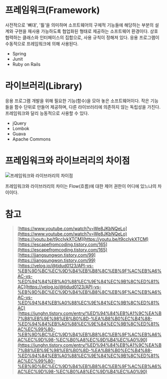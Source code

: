 # 프레임워크(Framework)

사전적으로 '뼈대', '틀'을 의미하며 소프트웨어의 구체적 기능들에 해당하는 부분의 설계와 구현을 재사용 가능하도록 협업화된 형태로 제공하는 소프트웨어 환경이다. 상호 협력하는 클래스와 인터페이스의 집합으로, 사용 규칙이 정해져 있다. 응용 프로그램이 수동적으로 프레임워크에 의해 사용된다.

- Spring
- Junit
- Ruby on Rails

# 라이브러리(Library)

응용 프로그램 개발을 위해 필요한 기능(함수)을 모아 놓은 소프트웨어이다. 작은 기능들을 함수 단위로 만들어 제공하며, 다른 라이브러리에 의존하지 않는 독립성을 가진다. 프레임워크와 달리 능동적으로 사용할 수 있다.

- jQuery
- Lombok
- Guava
- Apache Commons

# 프레임워크와 라이브러리의 차이점

![프레임워크와 라이브러리의 차이점](https://media.vlpt.us/images/tjdud0123/post/cf64f995-0315-442a-928e-0c3a2a68d64b/framework-vs-library.png "프레임워크와 라이브러리의 차이점")

프레임워크와 라이브러리의 차이는 Flow(흐름)에 대한 제어 권한이 어디에 있느냐의 차이이다.

# 참고

> [https://www.youtube.com/watch?v=We8JKbNQeLo](https://www.youtube.com/watch?v=We8JKbNQeLo)  
> [https://youtu.be/t9ccIykXTCM](https://youtu.be/t9ccIykXTCM)  
> [https://escapefromcoding.tistory.com/165](https://escapefromcoding.tistory.com/165)  
> [https://jjangsungwon.tistory.com/99](https://jjangsungwon.tistory.com/99)  
> [https://velog.io/@tjdud0123/API-vs-%EB%9D%BC%EC%9D%B4%EB%B8%8C%EB%9F%AC%EB%A6%AC-vs-%ED%94%84%EB%A0%88%EC%9E%84%EC%9B%8C%ED%81%AC](https://velog.io/@tjdud0123/API-vs-%EB%9D%BC%EC%9D%B4%EB%B8%8C%EB%9F%AC%EB%A6%AC-vs-%ED%94%84%EB%A0%88%EC%9E%84%EC%9B%8C%ED%81%AC)  
> [https://junghn.tistory.com/entry/%ED%94%84%EB%A1%9C%EA%B7%B8%EB%9E%98%EB%B0%8D-%EA%B8%B0%EC%B4%88-%ED%94%84%EB%A0%88%EC%9E%84%EC%9B%8C%ED%81%AC%EC%99%80-%EB%9D%BC%EC%9D%B4%EB%B8%8C%EB%9F%AC%EB%A6%AC%EC%9D%98-%EC%B0%A8%EC%9D%B4%EC%A0%90](https://junghn.tistory.com/entry/%ED%94%84%EB%A1%9C%EA%B7%B8%EB%9E%98%EB%B0%8D-%EA%B8%B0%EC%B4%88-%ED%94%84%EB%A0%88%EC%9E%84%EC%9B%8C%ED%81%AC%EC%99%80-%EB%9D%BC%EC%9D%B4%EB%B8%8C%EB%9F%AC%EB%A6%AC%EC%9D%98-%EC%B0%A8%EC%9D%B4%EC%A0%90)
